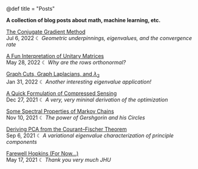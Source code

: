 @def title = "Posts"

**A collection of blog posts about math, machine learning, etc.**

[The Conjugate Gradient Method](conjugate-gradient/) 
\
Jul 6, 2022 ☾ *Geometric underpinnings, eigenvalues, and the convergence rate*

[A Fun Interpretation of Unitary Matrices](unitary-matrices/)
\
May 28, 2022 ☾ *Why are the rows orthonormal?*

[Graph Cuts, Graph Laplacians, and $\lambda_2$](graph-cuts/)
\
Jan 31, 2022 ☾ *Another interesting eigenvalue application!*

[A Quick Formulation of Compressed Sensing](compressed-sensing/)
\
Dec 27, 2021 ☾ *A very, very mininal derivation of the optimization*

[Some Spectral Properties of Markov Chains](spectral-markov/)
\
Nov 10, 2021 ☾ *The power of Gershgorin and his Circles*

[Deriving PCA from the Courant–Fischer Theorem](pca-courant-fischer/)
\
Sep 6, 2021 ☾ *A variational eigenvalue characterization of principle components*

[Farewell Hopkins (For Now...)](farewell-jhu/)
\
May 17, 2021 ☾ *Thank you very much JHU*
